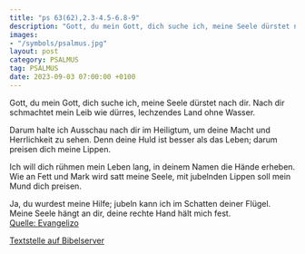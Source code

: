 ```yaml
---
title: "ps 63(62),2.3-4.5-6.8-9"
description: "Gott, du mein Gott, dich suche ich, meine Seele dürstet nach dir. Nach dir schmachtet mein Leib wie dürres, lechzendes Land ohne Wasser.  Darum halte ich Ausschau nach dir im Heiligtum, um deine Macht und Herrlichkeit zu sehen. Denn deine Huld ist besser als das Leben; darum...."
images:
- "/symbols/psalmus.jpg"
layout: post
category: PSALMUS
tag: PSALMUS
date: 2023-09-03 07:00:00 +0100
---
```

Gott, du mein Gott, dich suche ich,
meine Seele dürstet nach dir.
Nach dir schmachtet mein Leib
wie dürres, lechzendes Land ohne Wasser.

Darum halte ich Ausschau nach dir im Heiligtum,
um deine Macht und Herrlichkeit zu sehen.
Denn deine Huld ist besser als das Leben;
darum preisen dich meine Lippen.<!--more-->

Ich will dich rühmen mein Leben lang,
in deinem Namen die Hände erheben.
Wie an Fett und Mark wird satt meine Seele,
mit jubelnden Lippen soll mein Mund dich preisen.

Ja, du wurdest meine Hilfe;
jubeln kann ich im Schatten deiner Flügel.
Meine Seele hängt an dir,
deine rechte Hand hält mich fest.<br>
[Quelle: Evangelizo](https://evangeliumtagfuertag.org/DE/gospel)

[Textstelle auf Bibelserver](https://www.bibleserver.com/EU/ps63(62),2.3-4.5-6.8-9)
